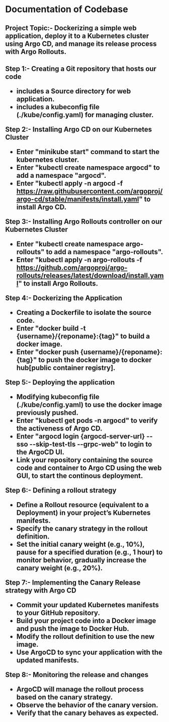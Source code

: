 <h1>Documentation of Codebase</h1>

<h2>Project Topic:- Dockerizing a simple web application, deploy it to a Kubernetes cluster using Argo CD, and manage its release process with Argo Rollouts.<h2>  

Step 1:- Creating a Git repository that hosts our code
 - includes a Source directory for web application.
 - includes a kubeconfig file (./kube/config.yaml) for managing cluster.

Step 2:- Installing Argo CD on our Kubernetes Cluster
 - Enter "minikube start" command to start the kubernetes cluster. 
 - Enter "kubectl create namespace argocd" to add a namespace "argocd".
 - Enter "kubectl apply -n argocd -f https://raw.githubusercontent.com/argoproj/argo-cd/stable/manifests/install.yaml" to install Argo CD. 

Step 3:- Installing Argo Rollouts controller on our Kubernetes Cluster
 - Enter "kubectl create namespace argo-rollouts" to add a namespace "argo-rollouts".
 - Enter "kubectl apply -n argo-rollouts -f https://github.com/argoproj/argo-rollouts/releases/latest/download/install.yaml" to install Argo Rollouts.

Step 4:- Dockerizing the Application
 - Creating a Dockerfile to isolate the source code.
 - Enter "docker build -t {username}/{reponame}:{tag}" to build a docker image.
 - Enter "docker push {username}/{reponame}:{tag}" to push the docker image to docker hub[public container registry].

Step 5:- Deploying the application
 - Modifying kubeconfig file (./kube/config.yaml) to use the docker image previously pushed. 
 - Enter "kubectl get pods -n argocd" to verify the activeness of Argo CD.
 - Enter "argocd login {argocd-server-url} --sso --skip-test-tls --grpc-web" to login to the ArgoCD UI.
 - Link your repository containing the source code and container to Argo CD using the web GUI, to start the continous deployment.

Step 6:- Defining a rollout strategy
 - Define a Rollout resource (equivalent to a Deployment) in your project’s Kubernetes manifests.
 - Specify the canary strategy in the rollout definition.
 - Set the initial canary weight (e.g., 10%), pause for a specified duration (e.g., 1 hour) to monitor behavior, gradually increase the canary weight (e.g., 20%).
 
Step 7:- Implementing the Canary Release strategy with Argo CD
 - Commit your updated Kubernetes manifests to your GitHub repository.
 - Build your project code into a Docker image and push the image to Docker Hub.
 - Modify the rollout definition to use the new image.
 - Use ArgoCD to sync your application with the updated manifests.

Step 8:- Monitoring the release and changes 
 - ArgoCD will manage the rollout process based on the canary strategy.
 - Observe the behavior of the canary version.
 - Verify that the canary behaves as expected.
